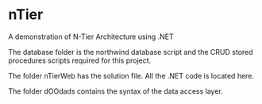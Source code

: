 # nTier
A demonstration of N-Tier Architecture using .NET

The database folder is the northwind database script and the CRUD stored procedures scripts required for this project. 

The folder nTierWeb has the solution file. All the .NET code is located here. 

The folder dOOdads contains the syntax of the data access layer.
